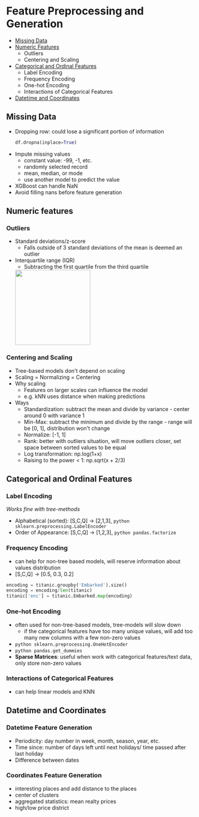 # Feature Preprocessing and Generation 
- [Missing Data](#handling-missing-data)
- [Numeric Features](#numeric-features)
    - Outliers
    - Centering and Scaling
- [Categorical and Ordinal Features](#categorial-and-ordinal-features)
    - Label Encoding
    - Frequency Encoding
    - One-hot Encoding
    - Interactions of Categorical Features
- [Datetime and Coordinates](#datetime-and-coordinates)

## Missing Data
- Dropping row: could lose a significant portion of information 
  ```python
  df.dropna(inplace=True)
  ```
- Impute missing values
  - constant value: -99, -1, etc.
  - randomly selected record
  - mean, median, or mode
  - use another model to predict the value
- XGBoost can handle NaN
- Avoid filling nans before feature generation

## Numeric features
### Outliers
- Standard deviations/z-score
  - Falls outside of 3 standard deviations of the mean is deemed an outlier
- Interquartile range (IQR)
  - Subtracting the first quartile from the third quartile
  <img src="https://naysan.ca/wp-content/uploads/2020/06/box_plot_ref_needed.png" height="200px">
  
### Centering and Scaling
- Tree-based models don't depend on scaling
- Scaling = Normalizing = Centering
- Why scaling
    - Features on larger scales can influence the model
    - e.g. kNN uses distance when making predictions
- Ways
    - Standardization: subtract the mean and divide by variance - center around 0 with variance 1
    - Min-Max: subtract the minimum and divide by the range - range will be [0, 1], distribution won't change
    - Normalize:  [-1, 1]
    - Rank: better with outliers situation, will move outliers closer, set space between sorted values to be equal
    - Log transformation: np.log(1+x)
    - Raising to the power < 1: np.sqrt(x + 2/3)

## Categorical and Ordinal Features
### Label Encoding
_Works fine with tree-methods_
- Alphabetical (sorted): [S,C,Q] -> [2,1,3],  ```python sklearn.preprocessing.LabelEncoder```
- Order of Appearance: [S,C,Q] -> [1,2,3], ```python pandas.factorize```

### Frequency Encoding
- can help for non-tree based models, will reserve information about values distribution
- [S,C,Q] -> [0.5, 0.3, 0.2]
```python
encoding = titanic.groupby('Embarked').size()
encoding = encoding/len(titanic)
titanic['enc'] = titanic.Embarked.map(encoding)
```

### One-hot Encoding
- often used for non-tree-based models, tree-models will slow down
    - if the categorical features have too many unique values, will add too many new columns with a few non-zero values
- ```python sklearn.preprocessing.OneHotEncoder```
- ```python pandas.get_dummies```
- **Sparse Matrices**: useful when work with categorical features/text data, only store non-zero values

### Interactions of Categorical Features
- can help linear models and KNN

## Datetime and Coordinates
### Datetime Feature Generation
- Periodicity: day number in week, month, season, year, etc.
- Time since: number of days left until next holidays/ time passed after last holiday
- Difference between dates

### Coordinates Feature Generation
- interesting places and add distance to the places
- center of clusters
- aggregated statistics: mean realty prices
- high/low price district
